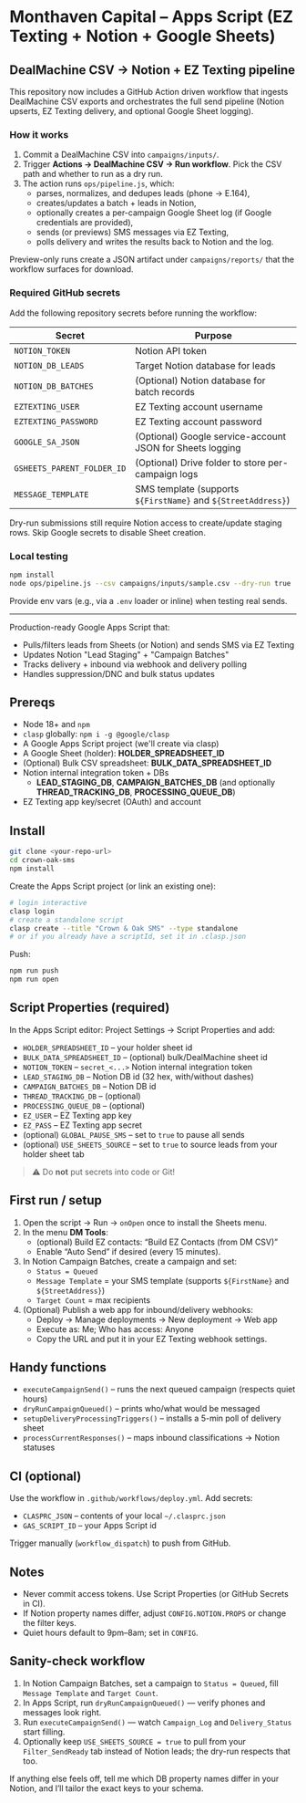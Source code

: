 # Monthaven Capital – Apps Script (EZ Texting + Notion + Google Sheets)

## DealMachine CSV → Notion + EZ Texting pipeline

This repository now includes a GitHub Action driven workflow that ingests DealMachine CSV exports and orchestrates the full send pipeline (Notion upserts, EZ Texting delivery, and optional Google Sheet logging).

### How it works

1. Commit a DealMachine CSV into `campaigns/inputs/`.
2. Trigger **Actions → DealMachine CSV → Run workflow**. Pick the CSV path and whether to run as a dry run.
3. The action runs `ops/pipeline.js`, which:
   - parses, normalizes, and dedupes leads (phone → E.164),
   - creates/updates a batch + leads in Notion,
   - optionally creates a per-campaign Google Sheet log (if Google credentials are provided),
   - sends (or previews) SMS messages via EZ Texting,
   - polls delivery and writes the results back to Notion and the log.

Preview-only runs create a JSON artifact under `campaigns/reports/` that the workflow surfaces for download.

### Required GitHub secrets

Add the following repository secrets before running the workflow:

| Secret | Purpose |
| --- | --- |
| `NOTION_TOKEN` | Notion API token |
| `NOTION_DB_LEADS` | Target Notion database for leads |
| `NOTION_DB_BATCHES` | (Optional) Notion database for batch records |
| `EZTEXTING_USER` | EZ Texting account username |
| `EZTEXTING_PASSWORD` | EZ Texting account password |
| `GOOGLE_SA_JSON` | (Optional) Google service-account JSON for Sheets logging |
| `GSHEETS_PARENT_FOLDER_ID` | (Optional) Drive folder to store per-campaign logs |
| `MESSAGE_TEMPLATE` | SMS template (supports `${FirstName}` and `${StreetAddress}`) |

Dry-run submissions still require Notion access to create/update staging rows. Skip Google secrets to disable Sheet creation.

### Local testing

```bash
npm install
node ops/pipeline.js --csv campaigns/inputs/sample.csv --dry-run true
```

Provide env vars (e.g., via a `.env` loader or inline) when testing real sends.

---

Production-ready Google Apps Script that:
- Pulls/filters leads from Sheets (or Notion) and sends SMS via EZ Texting
- Updates Notion "Lead Staging" + "Campaign Batches"
- Tracks delivery + inbound via webhook and delivery polling
- Handles suppression/DNC and bulk status updates

## Prereqs

- Node 18+ and `npm`
- `clasp` globally: `npm i -g @google/clasp`
- A Google Apps Script project (we'll create via clasp)
- A Google Sheet (holder): **HOLDER_SPREADSHEET_ID**
- (Optional) Bulk CSV spreadsheet: **BULK_DATA_SPREADSHEET_ID**
- Notion internal integration token + DBs
  - **LEAD_STAGING_DB**, **CAMPAIGN_BATCHES_DB** (and optionally **THREAD_TRACKING_DB**, **PROCESSING_QUEUE_DB**)
- EZ Texting app key/secret (OAuth) and account

## Install

```bash
git clone <your-repo-url>
cd crown-oak-sms
npm install
```

Create the Apps Script project (or link an existing one):

```bash
# login interactive
clasp login
# create a standalone script
clasp create --title "Crown & Oak SMS" --type standalone
# or if you already have a scriptId, set it in .clasp.json
```

Push:

```bash
npm run push
npm run open
```

## Script Properties (required)

In the Apps Script editor: Project Settings → Script Properties and add:

- `HOLDER_SPREADSHEET_ID` – your holder sheet id
- `BULK_DATA_SPREADSHEET_ID` – (optional) bulk/DealMachine sheet id
- `NOTION_TOKEN` – `secret_<...>` Notion internal integration token
- `LEAD_STAGING_DB` – Notion DB id (32 hex, with/without dashes)
- `CAMPAIGN_BATCHES_DB` – Notion DB id
- `THREAD_TRACKING_DB` – (optional)
- `PROCESSING_QUEUE_DB` – (optional)
- `EZ_USER` – EZ Texting app key
- `EZ_PASS` – EZ Texting app secret
- (optional) `GLOBAL_PAUSE_SMS` – set to `true` to pause all sends
- (optional) `USE_SHEETS_SOURCE` – set to `true` to source leads from your holder sheet tab

> ⚠️ Do **not** put secrets into code or Git!

## First run / setup

1. Open the script → Run → `onOpen` once to install the Sheets menu.
2. In the menu **DM Tools**:
   - (optional) Build EZ contacts: “Build EZ Contacts (from DM CSV)”
   - Enable “Auto Send” if desired (every 15 minutes).
3. In Notion Campaign Batches, create a campaign and set:
   - `Status = Queued`
   - `Message Template` = your SMS template (supports `${FirstName}` and `${StreetAddress}`)
   - `Target Count` = max recipients
4. (Optional) Publish a web app for inbound/delivery webhooks:
   - Deploy → Manage deployments → New deployment → Web app
   - Execute as: Me; Who has access: Anyone
   - Copy the URL and put it in your EZ Texting webhook settings.

## Handy functions

- `executeCampaignSend()` – runs the next queued campaign (respects quiet hours)
- `dryRunCampaignQueued()` – prints who/what would be messaged
- `setupDeliveryProcessingTriggers()` – installs a 5-min poll of delivery sheet
- `processCurrentResponses()` – maps inbound classifications → Notion statuses

## CI (optional)

Use the workflow in `.github/workflows/deploy.yml`. Add secrets:

- `CLASPRC_JSON` – contents of your local `~/.clasprc.json`
- `GAS_SCRIPT_ID` – your Apps Script id

Trigger manually (`workflow_dispatch`) to push from GitHub.

## Notes

- Never commit access tokens. Use Script Properties (or GitHub Secrets in CI).
- If Notion property names differ, adjust `CONFIG.NOTION.PROPS` or change the filter keys.
- Quiet hours default to 9pm–8am; set in `CONFIG`.

## Sanity-check workflow

1. In Notion Campaign Batches, set a campaign to `Status = Queued`, fill `Message Template` and `Target Count`.
2. In Apps Script, run `dryRunCampaignQueued()` — verify phones and messages look right.
3. Run `executeCampaignSend()` — watch `Campaign_Log` and `Delivery_Status` start filling.
4. Optionally keep `USE_SHEETS_SOURCE = true` to pull from your `Filter_SendReady` tab instead of Notion leads; the dry-run respects that too.

If anything else feels off, tell me which DB property names differ in your Notion, and I’ll tailor the exact keys to your schema.
